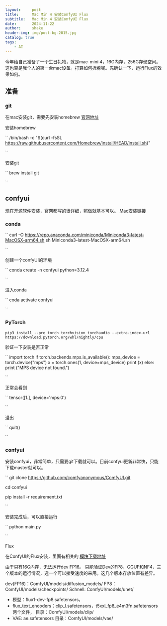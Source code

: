 ```yaml
---
layout:     post
title:      Mac Min 4 安装ConfyUI Flux
subtitle:   Mac Min 4 安装ConfyUI Flux
date:       2024-11-22
author:     shake
header-img: img/post-bg-2015.jpg
catalog: true
tags:
    - AI
---
```


今年给自己准备了一个生日礼物，就是mac-mini 4，16G内存，256G存储空间。 这也算是我个人的第一台mac设备。打算如何折腾呢。先确认一下，运行Flux的效果如何。

## 准备

### git

在mac安装git，需要先安装homebrew [官网地址](https://git-scm.com/downloads/mac)


安装homebrew

``
/bin/bash -c "$(curl -fsSL https://raw.githubusercontent.com/Homebrew/install/HEAD/install.sh)"

``

安装git

``
brew install git

``

## confyui

现在开源软件安装，官网都写的很详细，照做就基本可以。 [Mac安装链接](https://github.com/comfyanonymous/ComfyUI?tab=readme-ov-file#installing)




### conda

``
curl -O https://repo.anaconda.com/miniconda/Miniconda3-latest-MacOSX-arm64.sh
sh Miniconda3-latest-MacOSX-arm64.sh

``

创建一个confyUI的环境

``
conda create -n confyui python=3.12.4

``

进入conda

``
coda activate confyui

``


### PyTorch

``
pip3 install --pre torch torchvision torchaudio --extra-index-url https://download.pytorch.org/whl/nightly/cpu
``

验证一下安装是否正常

``
import torch
if torch.backends.mps.is_available():
    mps_device = torch.device("mps")
    x = torch.ones(1, device=mps_device)
    print (x)
else:
    print ("MPS device not found.")

``

正常会看到

``
tensor([1.], device='mps:0')

``

退出

``
quit()

``



### confyui

安装confyui，非常简单，只需要git下载就可以。目前confyui更新非常快，只能下载master就可以。

``
git clone https://github.com/comfyanonymous/ComfyUI.git

cd confyui

pip install -r requirement.txt

``

安装完成后，可以直接运行

``
python main.py

``


Flux

在ConfyUI的Flux安装，里面有相关的 [模块下载地址](https://comfyanonymous.github.io/ComfyUI_examples/flux/)

由于只有16G内存，无法运行dev FP16。 只能验证Dev的FP8，GGUF和NF4，三个版本的运行情况，选一个可以接受速度的来用。这几个版本存放位置有差异。

dev(FP16)：ComfyUI/models/diffusion_models/
FP8： ComfyUI/models/checkpoints/ 
Schnell: ComfyUI/models/unet/ 


* 模型：flux1-dev-fp8.safetensors，
* flux_text_encoders：clip_l.safetensors，t5xxl_fp8_e4m3fn.safetensors 两个文件， 目录：ComfyUI/models/clip/ 
* VAE: ae.safetensors  目录：ComfyUI/models/vae/  






